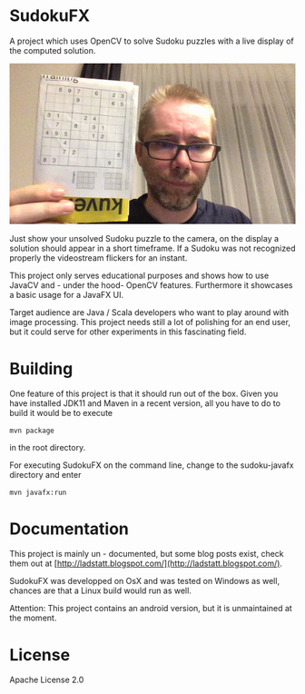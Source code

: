 # SudokuFX

A project which uses OpenCV to solve Sudoku puzzles with a live display of the computed solution.

![a screen recording for SudokuFX](/demo.gif "A screen recording for SudokuFX")

Just show your unsolved Sudoku puzzle to the camera, on the display a solution should appear in a short timeframe. If a Sudoku was not recognized properly the videostream flickers for an instant.

This project only serves educational purposes and shows how to use JavaCV and - under the hood- OpenCV features. Furthermore it showcases a basic usage for a JavaFX UI.

Target audience are Java / Scala developers who want to play around with image processing. This project needs still a lot of polishing for an end user, but it could serve for other experiments in this fascinating field. 

# Building

One feature of this project is that it should run out of the box. Given you have installed JDK11 and Maven in a recent version, all you have to do to build it would be to execute

    mvn package
    
in the root directory.

For executing SudokuFX on the command line, change to the sudoku-javafx directory and enter

    mvn javafx:run

# Documentation

This project is mainly un - documented, but some blog posts exist, check them out at [http://ladstatt.blogspot.com/](http://ladstatt.blogspot.com/).

SudokuFX was developped on OsX and was tested on Windows as well, chances are that a Linux build would run as well. 

Attention: This project contains an android version, but it is unmaintained at the moment. 

# License

Apache License 2.0





